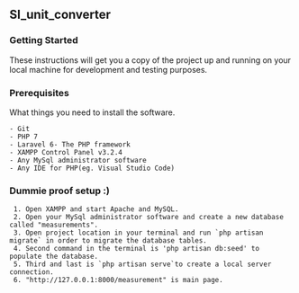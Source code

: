 ## SI_unit_converter

### Getting Started

These instructions will get you a copy of the project up and running on your local machine for development and testing purposes. 

### Prerequisites

What things you need to install the software.

```
- Git
- PHP 7
- Laravel 6- The PHP framework 
- XAMPP Control Panel v3.2.4
- Any MySql administrator software
- Any IDE for PHP(eg. Visual Studio Code)
```
### Dummie proof setup :)

```
 1. Open XAMPP and start Apache and MySQL.
 2. Open your MySql administrator software and create a new database called "measurements".
 3. Open project location in your terminal and run `php artisan migrate` in order to migrate the database tables. 
 4. Second command in the terminal is 'php artisan db:seed' to populate the database.
 5. Third and last is `php artisan serve`to create a local server connection.
 6. "http://127.0.0.1:8000/measurement" is main page.
 
```
